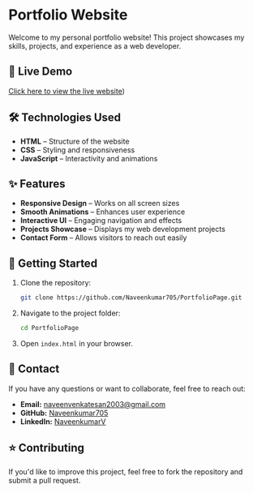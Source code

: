 # Portfolio Website

Welcome to my personal portfolio website! This project showcases my skills, projects, and experience as a web developer.

## 🔗 Live Demo
[Click here to view the live website](https://naveenkumar705.github.io/PortfolioPage/)) 

## 🛠️ Technologies Used
- **HTML** – Structure of the website
- **CSS** – Styling and responsiveness
- **JavaScript** – Interactivity and animations

## ✨ Features
- **Responsive Design** – Works on all screen sizes
- **Smooth Animations** – Enhances user experience
- **Interactive UI** – Engaging navigation and effects
- **Projects Showcase** – Displays my web development projects
- **Contact Form** – Allows visitors to reach out easily

## 🚀 Getting Started
1. Clone the repository:
   ```sh
   git clone https://github.com/Naveenkumar705/PortfolioPage.git
   ```
2. Navigate to the project folder:
   ```sh
   cd PortfolioPage
   ```
3. Open `index.html` in your browser.

## 📧 Contact
If you have any questions or want to collaborate, feel free to reach out:
- **Email:** [naveenvenkatesan2003@gmail.com](mailto:naveenvenkatesan2003@gmail.com)
- **GitHub:** [Naveenkumar705](https://github.com/Naveenkumar705)
- **LinkedIn:** [NaveenkumarV](https://www.linkedin.com/in/naveenkumarv17)

## ⭐ Contributing
If you'd like to improve this project, feel free to fork the repository and submit a pull request.



